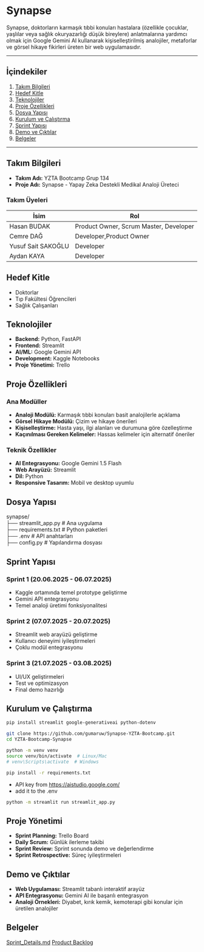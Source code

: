 # Synapse

Synapse, doktorların karmaşık tıbbi konuları hastalara (özellikle çocuklar, yaşlılar veya sağlık okuryazarlığı düşük bireylere) anlatmalarına yardımcı olmak için Google Gemini AI kullanarak kişiselleştirilmiş analojiler, metaforlar ve görsel hikaye fikirleri üreten bir web uygulamasıdır.  

---

## İçindekiler
1. [Takım Bilgileri](#takım-bilgileri)
2. [Hedef Kitle](#hedef-kitle)
3. [Teknolojiler](#teknolojiler)
4. [Proje Özellikleri](#proje-özellikleri)
5. [Dosya Yapısı](#dosya-yapısı)
6. [Kurulum ve Çalıştırma](#kurulum-ve-çalıştırma)
7. [Sprint Yapısı](#sprint-yapısı)
8. [Demo ve Çıktılar](#demo-ve-çıktılar)
9. [Belgeler](#belgeler)

---

## Takım Bilgileri
- **Takım Adı:** YZTA Bootcamp Grup 134
- **Proje Adı:** Synapse - Yapay Zeka Destekli Medikal Analoji Üreteci  

### Takım Üyeleri
| İsim | Rol |
|------|-----|
| Hasan BUDAK | Product Owner, Scrum Master, Developer |
| Cemre DAĞ | Developer,Product Owner |
| Yusuf Sait SAKOĞLU | Developer |
| Aydan KAYA | Developer |

## Hedef Kitle
- Doktorlar
- Tıp Fakültesi Öğrencileri
- Sağlık Çalışanları

## Teknolojiler
- **Backend:** Python, FastAPI
- **Frontend:** Streamlit
- **AI/ML:** Google Gemini API
- **Development:** Kaggle Notebooks
- **Proje Yönetimi:** Trello

## Proje Özellikleri
### Ana Modüller
- **Analoji Modülü:** Karmaşık tıbbi konuları basit analojilerle açıklama
- **Görsel Hikaye Modülü:** Çizim ve hikaye önerileri
- **Kişiselleştirme:** Hasta yaşı, ilgi alanları ve durumuna göre özelleştirme
- **Kaçınılması Gereken Kelimeler:** Hassas kelimeler için alternatif öneriler

### Teknik Özellikler
- **AI Entegrasyonu:** Google Gemini 1.5 Flash
- **Web Arayüzü:** Streamlit
- **Dil:** Python
- **Responsive Tasarım:** Mobil ve desktop uyumlu

## Dosya Yapısı 
synapse/  
├── streamlit_app.py       # Ana uygulama  
├── requirements.txt       # Python paketleri  
├── .env                  # API anahtarları   
├── config.py             # Yapılandırma dosyası  

## Sprint Yapısı
### Sprint 1 (20.06.2025 - 06.07.2025)
- Kaggle ortamında temel prototype geliştirme
- Gemini API entegrasyonu
- Temel analoji üretimi fonksiyonalitesi

### Sprint 2 (07.07.2025 - 20.07.2025)
- Streamlit web arayüzü geliştirme
- Kullanıcı deneyimi iyileştirmeleri
- Çoklu modül entegrasyonu

### Sprint 3 (21.07.2025 - 03.08.2025)
- UI/UX geliştirmeleri
- Test ve optimizasyon
- Final demo hazırlığı

## Kurulum ve Çalıştırma

```bash
pip install streamlit google-generativeai python-dotenv
```

```bash
git clone https://github.com/gumaruw/Synapse-YZTA-Bootcamp.git
cd YZTA-Bootcamp-Synapse
```

```bash
python -m venv venv
source venv/bin/activate  # Linux/Mac
# venv\Scripts\activate  # Windows
```

```bash
pip install -r requirements.txt
```

- API key from https://aistudio.google.com/
- add it to the .env
 
```bash
python -m streamlit run streamlit_app.py
```

## Proje Yönetimi
- **Sprint Planning:** Trello Board
- **Daily Scrum:** Günlük ilerleme takibi
- **Sprint Review:** Sprint sonunda demo ve değerlendirme
- **Sprint Retrospective:** Süreç iyileştirmeleri

## Demo ve Çıktılar
- **Web Uygulaması:** Streamlit tabanlı interaktif arayüz
- **API Entegrasyonu:** Gemini AI ile başarılı entegrasyon
- **Analoji Örnekleri:** Diyabet, kırık kemik, kemoterapi gibi konular için üretilen analojiler

## Belgeler
[Sprint_Details.md](Sprint_Details.md)
[Product Backlog](Product_Backlog.md)
